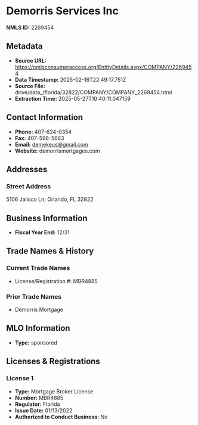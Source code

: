 # Demorris Services Inc

**NMLS ID:** 2269454

## Metadata
- **Source URL:** https://nmlsconsumeraccess.org/EntityDetails.aspx/COMPANY/2269454
- **Data Timestamp:** 2025-02-16T22:49:17.751Z
- **Source File:** drive/data_/florida/32822/COMPANY/COMPANY_2269454.html
- **Extraction Time:** 2025-05-27T10:40:11.047159

## Contact Information
- **Phone:** 407-624-0354
- **Fax:** 407-598-5663
- **Email:** demekeus@gmail.com
- **Website:** demorrismortgages.com

## Addresses
### Street Address
5106 Jalisco Ln; Orlando, FL 32822

## Business Information
- **Fiscal Year End:** 12/31

## Trade Names & History
### Current Trade Names
- License/Registration #: MBR4885

### Prior Trade Names
- Demorris Mortgage

## MLO Information
- **Type:** sponsored

## Licenses & Registrations

### License 1
- **Type:** Mortgage Broker License
- **Number:** MBR4885
- **Regulator:** Florida
- **Issue Date:** 01/13/2022
- **Authorized to Conduct Business:** No
